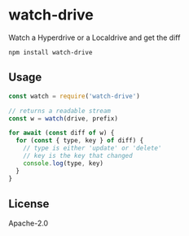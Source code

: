 # watch-drive

Watch a Hyperdrive or a Localdrive and get the diff

```
npm install watch-drive
```

## Usage

``` js
const watch = require('watch-drive')

// returns a readable stream
const w = watch(drive, prefix)

for await (const diff of w) {
  for (const { type, key } of diff) {
    // type is either 'update' or 'delete'
    // key is the key that changed
    console.log(type, key)
  }
}
```

## License

Apache-2.0
